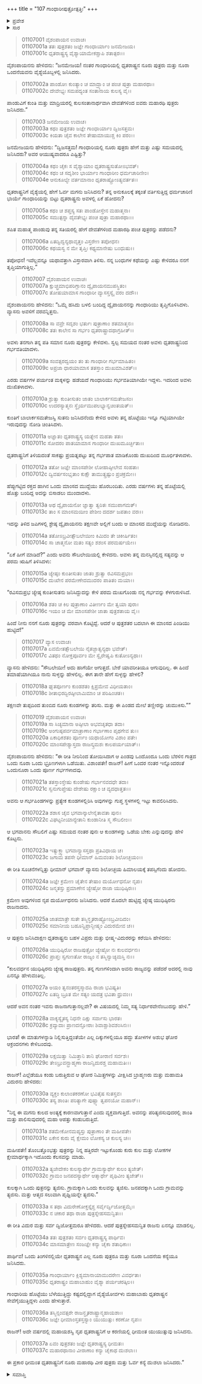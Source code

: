 +++
title = "107 ಗಾಂಧಾರೀಪುತ್ರೋತ್ಪತ್ತಿಃ"
+++

<details><summary>ಪ್ರವೇಶ</summary>


।।   ಓಂ ಓಂ ನಮೋ ನಾರಾಯಣಾಯ।।   ಶ್ರೀ ವೇದವ್ಯಾಸಾಯ ನಮಃ ।।

ಶ್ರೀ ಕೃಷ್ಣದ್ವೈಪಾಯನ ವೇದವ್ಯಾಸ ವಿರಚಿತ  

**ಶ್ರೀ ಮಹಾಭಾರತ**

**ಆದಿ ಪರ್ವ**

**ಸಂಭವ ಪರ್ವ**

**ಅಧ್ಯಾಯ 107**

</details>


<details><summary>ಸಾರ</summary>

ಕೌರವ-ಪಾಂಡವರ ಕುರಿತು ಜನಮೇಜಯನು ಪ್ರಶ್ನಿಸುವುದು (1-6). ವ್ಯಾಸನಿಂದ ಗಾಂಧಾರಿಗೆ ನೂರು ಪುತ್ರರ ವರದಾನ, ಧೃತರಾಷ್ಟ್ರನಿಂದ ಗರ್ಭವತಿಯಾದುದು (7-8). ಎರಡು ವರ್ಷ ಗರ್ಭವತಿಯಾಗಿದ್ದು, ಕುಂತಿಗೆ ಮಕ್ಕಳಾದವೆಂದು ಕೇಳಿ ತನ್ನ ಹೊಟ್ಟೆಯು ಇನ್ನೂ ಗಟ್ಟಿಯಾಗಿರುವುದನ್ನು ನೋಡಿ ಚಿಂತಿತಳಾಗಿ ಗಾಂಧಾರಿಯು ಗರ್ಭಪಾತ ಮಾಡಿಕೊಂಡು, ಹೊರಬಂದ ಮಾಂಸದ ಮುದ್ದೆಯನ್ನು ಬಿಸಾಡಲು ಹೊರಟಾಗ ವ್ಯಾಸನು ಬಂದು ತಡೆದುದು (9-16). ವ್ಯಾಸನ ಸಲಹೆಯಂತೆ ಪಿಂಡವನ್ನು ನೂರಾ‌ಒಂದು ಭಾಗಗಳನ್ನಾಗಿ ಮಾಡಿ ತುಪ್ಪದ ಕೊಡಗಳಲ್ಲಿ ಕಾದಿರಿಸಿದುದು (17-24). ದುರ್ಯೋಧನನ ಜನನ, ಧೃತರಾಷ್ಟ್ರನು ಯುಧಿಷ್ಠಿರನ ನಂತರ ಇವನೇ ರಾಜನಾಗುವನಲ್ಲವೇ ಎಂದು ಕೇಳುವುದು, ಘೋರ ಅಪಶಕುನಗಳು, ಕುಲದ ಅಂತ್ಯಕ್ಕೆ ಕಾರಣನಾಗುವ ಈ ಮಗುವನ್ನು ತ್ಯಜಿಸಲು ವಿದುರನ ಸಲಹೆ, ಧೃತರಾಷ್ಟ್ರನು ಪುತ್ರವಾತ್ಸಲ್ಯದಿಂದ ಮಗನನ್ನು ಇಟ್ಟುಕೊಂಡಿದುದು, ಗಾಂಧಾರಿಯ ಇತರ ಮಕ್ಕಳ ಜನನ (25-34). ಗಾಂಧಾರಿಯು ಗರ್ಭಿಣಿಯಾಗಿರುವಾಗ ವೈಶ್ಯ ಸೇವಕಿಯಲ್ಲಿ ಧೃತರಾಷ್ಟ್ರನ ಮಗ ಯುಯುತ್ಸುವಿನ ಜನನ (35-37).

</details>


> 01107001 ವೈಶಂಪಾಯನ ಉವಾಚ।  
01107001a ತತಃ ಪುತ್ರಶತಂ ಜಜ್ಞೇ ಗಾಂಧಾರ್ಯಾಂ ಜನಮೇಜಯ।  
01107001c ಧೃತರಾಷ್ಟ್ರಸ್ಯ ವೈಶ್ಯಾಯಾಮೇಕಶ್ಚಾಪಿ ಶತಾತ್ಪರಃ।।

ವೈಶಂಪಾಯನನು ಹೇಳಿದನು: “ಜನಮೇಜಯ! ನಂತರ ಗಾಂಧಾರಿಯಲ್ಲಿ ಧೃತರಾಷ್ಟ್ರನ ನೂರು ಪುತ್ರರು ಮತ್ತು ನೂರಾ ಒಂದನೆಯವನು ವೈಶ್ಯೆಯೊಬ್ಬಳಲ್ಲಿ ಜನಿಸಿದರು.

> 01107002a ಪಾಂಡೋಃ ಕುಂತ್ಯಾಂ ಚ ಮಾದ್ರ್ಯಾಂ ಚ ಪಂಚ ಪುತ್ರಾ ಮಹಾರಥಾಃ।  
01107002c ದೇವೇಭ್ಯಃ ಸಮಪದ್ಯಂತ ಸಂತಾನಾಯ ಕುಲಸ್ಯ ವೈ।।

ಪಾಂಡುವಿಗೆ ಕುಂತಿ ಮತ್ತು ಮಾದ್ರಿಯರಲ್ಲಿ ಕುಲಸಂತಾನಾರ್ಥವಾಗಿ ದೇವತೆಗಳಿಂದ ಐವರು ಮಹಾರಥಿ ಪುತ್ರರು ಜನಿಸಿದರು.”

> 01107003 ಜನಮೇಜಯ ಉವಾಚ।  
01107003a ಕಥಂ ಪುತ್ರಶತಂ ಜಜ್ಞೇ ಗಾಂಧಾರ್ಯಾಂ ದ್ವಿಜಸತ್ತಮ।  
01107003c ಕಿಯತಾ ಚೈವ ಕಾಲೇನ ತೇಷಾಮಾಯುಶ್ಚ ಕಿಂ ಪರಂ।।

ಜನಮೇಜಯನು ಹೇಳಿದನು: “ದ್ವಿಜಸತ್ತಮ! ಗಾಂಧಾರಿಯಲ್ಲಿ ನೂರು ಪುತ್ರರು ಹೇಗೆ ಮತ್ತು ಎಷ್ಟು ಸಮಯದಲ್ಲಿ ಜನಿಸಿದರು? ಅವರ ಆಯುಷ್ಯವಾದರೂ ಎಷ್ಟಿತ್ತು?

> 01107004a ಕಥಂ ಚೈಕಃ ಸ ವೈಶ್ಯಾಯಾಂ ಧೃತರಾಷ್ಟ್ರಸುತೋಽಭವತ್।  
01107004c ಕಥಂ ಚ ಸದೃಶೀಂ ಭಾರ್ಯಾಂ ಗಾಂಧಾರೀಂ ಧರ್ಮಚಾರಿಣೀಂ।   
01107004e ಆನುಕೂಲ್ಯೇ ವರ್ತಮಾನಾಂ ಧೃತರಾಷ್ಟ್ರೋಽತ್ಯವರ್ತತ।।

ಧೃತರಾಷ್ಟ್ರನಿಗೆ ವೈಶ್ಯೆಯಲ್ಲಿ ಹೇಗೆ ಓರ್ವ ಮಗನು ಜನಿಸಿದನು? ತನ್ನ ಅನುಕೂಲಕ್ಕೆ ತಕ್ಕಂತೆ ವರ್ತಿಸುತ್ತಿದ್ದ ಧರ್ಮಚಾರಿಣಿ ಭಾರ್ಯೆ ಗಾಂಧಾರಿಯನ್ನು ಬಿಟ್ಟು ಧೃತರಾಷ್ಟ್ರನು ಅವಳಲ್ಲಿ ಏಕೆ ಹೋದನು?

> 01107005a ಕಥಂ ಚ ಶಪ್ತಸ್ಯ ಸತಃ ಪಾಂಡೋಸ್ತೇನ ಮಹಾತ್ಮನಾ।  
01107005c ಸಮುತ್ಪನ್ನಾ ದೈವತೇಭ್ಯಃ ಪಂಚ ಪುತ್ರಾ ಮಹಾರಥಾಃ।।

ಶಪಿತ ಮಹಾತ್ಮ ಪಾಂಡುವು ತನ್ನ ಸತಿಯರಲ್ಲಿ ಹೇಗೆ ದೇವತೆಗಳಿಂದ ಮಹಾರಥಿ ಪಂಚ ಪುತ್ರರನ್ನು ಪಡೆದನು?

> 01107006a ಏತದ್ವಿದ್ವನ್ಯಥಾವೃತ್ತಂ ವಿಸ್ತರೇಣ ತಪೋಧನ।  
01107006c ಕಥಯಸ್ವ ನ ಮೇ ತೃಪ್ತಿಃ ಕಥ್ಯಮಾನೇಷು ಬಂಧುಷು।।

ತಪೋಧನ! ಇವೆಲ್ಲವನ್ನೂ ಯಥಾವತ್ತಾಗಿ ವಿಸ್ತಾರವಾಗಿ ತಿಳಿಸು. ನನ್ನ ಬಂಧುಗಳ ಕಥೆಯನ್ನು ಎಷ್ಟು ಕೇಳಿದರೂ ನನಗೆ ತೃಪ್ತಿಯಾಗುತ್ತಿಲ್ಲ.”

> 01107007 ವೈಶಂಪಾಯನ ಉವಾಚ।  
01107007a ಕ್ಷುಚ್ಛ್ರಮಾಭಿಪರಿಗ್ಲಾನಂ ದ್ವೈಪಾಯನಮುಪಸ್ಥಿತಂ।  
01107007c ತೋಷಯಾಮಾಸ ಗಾಂಧಾರೀ ವ್ಯಾಸಸ್ತಸ್ಯೈ ವರಂ ದದೌ।।

ವೈಶಂಪಾಯನನು ಹೇಳಿದನು: “ಒಮ್ಮೆ ಹಸಿದು ಬಳಲಿ ಬಂದಿದ್ದ ದ್ವೈಪಾಯನನನ್ನು ಗಾಂಧಾರಿಯು ತೃಪ್ತಿಗೊಳಿಸಿದಳು. ವ್ಯಾಸನು ಅವಳಿಗೆ ವರವನ್ನಿತ್ತನು.

> 01107008a ಸಾ ವವ್ರೇ ಸದೃಶಂ ಭರ್ತುಃ ಪುತ್ರಾಣಾಂ ಶತಮಾತ್ಮನಃ।   
01107008c ತತಃ ಕಾಲೇನ ಸಾ ಗರ್ಭಂ ಧೃತರಾಷ್ಟ್ರಾದಥಾಗ್ರಹೀತ್।।

ಅವಳು ತನಗಾಗಿ ತನ್ನ ಪತಿ ಸಮಾನ ನೂರು ಪುತ್ರರನ್ನು ಕೇಳಿದಳು. ಸ್ವಲ್ಪ ಸಮಯದ ನಂತರ ಅವಳು ಧೃತರಾಷ್ಟ್ರನಿಂದ ಗರ್ಭವತಿಯಾದಳು.

> 01107009a ಸಂವತ್ಸರದ್ವಯಂ ತಂ ತು ಗಾಂಧಾರೀ ಗರ್ಭಮಾಹಿತಂ।  
01107009c ಅಪ್ರಜಾ ಧಾರಯಾಮಾಸ ತತಸ್ತಾಂ ದುಃಖಮಾವಿಶತ್।।

ಎರಡು ವರ್ಷಗಳ ಪರ್ಯಂತ ಮಕ್ಕಳನ್ನು ಹಡೆಯದೆ ಗಾಂಧಾರಿಯು ಗರ್ಭವತಿಯಾಗಿಯೇ ಇದ್ದಳು. ಇದರಿಂದ ಅವಳು ದುಃಖಿತಳಾದಳು.

> 01107010a ಶ್ರುತ್ವಾ ಕುಂತೀಸುತಂ ಜಾತಂ ಬಾಲಾರ್ಕಸಮತೇಜಸಂ।  
01107010c ಉದರಸ್ಯಾತ್ಮನಃ ಸ್ಥೈರ್ಯಮುಪಲಭ್ಯಾನ್ವಚಿಂತಯತ್।।

ಕುಂತಿಗೆ ಬಾಲಾರ್ಕಸಮತೇಜಸ್ವಿ ಸುತನು ಜನಿಸಿದನೆಂದು ಕೇಳಿದ ಅವಳು ತನ್ನ ಹೊಟ್ಟೆಯು ಇನ್ನೂ ಗಟ್ಟಿಯಾಗಿಯೇ ಇರುವುದನ್ನು ನೋಡಿ ಚಿಂತಿಸಿದಳು.

> 01107011a ಅಜ್ಞಾತಂ ಧೃತರಾಷ್ಟ್ರಸ್ಯ ಯತ್ನೇನ ಮಹತಾ ತತಃ।  
01107011c ಸೋದರಂ ಪಾತಯಾಮಾಸ ಗಾಂಧಾರೀ ದುಃಖಮೂರ್ಚ್ಛಿತಾ।।

ಧೃತರಾಷ್ಟ್ರನಿಗೆ ತಿಳಿಯದಂತೆ ಸಾಕಷ್ಟು ಪ್ರಯತ್ನಪಟ್ಟು ತನ್ನ ಗರ್ಭಪಾತ ಮಾಡಿಕೊಂಡು ದುಃಖದಿಂದ ಮೂರ್ಛಿತಳಾದಳು.

> 01107012a ತತೋ ಜಜ್ಞೇ ಮಾಂಸಪೇಶೀ ಲೋಹಾಷ್ಠೀಲೇವ ಸಂಹತಾ।  
01107012c ದ್ವಿವರ್ಷಸಂಭೃತಾಂ ಕುಕ್ಷೌ ತಾಮುತ್ಸ್ರಷ್ಟುಂ ಪ್ರಚಕ್ರಮೇ।।

ಹೆಪ್ಪುಗಟ್ಟಿದ ರಕ್ತದ ಹಾಗಿನ ಒಂದು ಮಾಂಸದ ಮುದ್ದೆಯು ಹೊರಬಂದಿತು. ಎರಡು ವರ್ಷಗಳು ತನ್ನ ಹೊಟ್ಟೆಯಲ್ಲಿ ಹೊತ್ತು ಬಂದಿದ್ದ ಅದನ್ನು ಬಿಸಾಡಲು ಮುಂದಾದಳು.

> 01107013a ಅಥ ದ್ವೈಪಾಯನೋ ಜ್ಞಾತ್ವಾ ತ್ವರಿತಃ ಸಮುಪಾಗಮತ್।  
01107013c ತಾಂ ಸ ಮಾಂಸಮಯೀಂ ಪೇಶೀಂ ದದರ್ಶ ಜಪತಾಂ ವರಃ।।

ಇದನ್ನು ತಿಳಿದ ಜಪಿಗಳಲ್ಲಿ ಶ್ರೇಷ್ಠ ದ್ವೈಪಾಯನನು ತಕ್ಷಣವೇ ಅಲ್ಲಿಗೆ ಬಂದು ಆ ಮಾಂಸದ ಮುದ್ದೆಯನ್ನು ನೋಡಿದನು.

> 01107014a ತತೋಽಬ್ರವೀತ್ಸೌಬಲೇಯೀಂ ಕಿಮಿದಂ ತೇ ಚಿಕೀರ್ಷಿತಂ।  
01107014c ಸಾ ಚಾತ್ಮನೋ ಮತಂ ಸತ್ಯಂ ಶಶಂಸ ಪರಮರ್ಷಯೇ।।

“ಏಕೆ ಹೀಗೆ ಮಾಡಿದೆ?” ಎಂದು ಅವನು ಸೌಬಲೇಯಿಯಲ್ಲಿ ಕೇಳಿದನು. ಅವಳು ತನ್ನ ಮನಸ್ಸಿನಲ್ಲಿದ್ದ ಸತ್ಯವನ್ನು ಆ ಪರಮ ಋಷಿಗೆ ತಿಳಿಸಿದಳು:

> 01107015a ಜ್ಯೇಷ್ಠಂ ಕುಂತೀಸುತಂ ಜಾತಂ ಶ್ರುತ್ವಾ ರವಿಸಮಪ್ರಭಂ।  
01107015c ದುಃಖೇನ ಪರಮೇಣೇದಮುದರಂ ಪಾತಿತಂ ಮಯಾ।।

“ರವಿಸಮಪ್ರಭ ಜ್ಯೇಷ್ಠ ಕುಂತೀಸುತನು ಜನಿಸಿದ್ದುದನ್ನು ಕೇಳಿ ಪರಮ ದುಃಖಗೊಂಡು ನನ್ನ ಗರ್ಭವನ್ನು ಕೆಳಗುರುಳಿಸಿದೆ.

> 01107016a ಶತಂ ಚ ಕಿಲ ಪುತ್ರಾಣಾಂ ವಿತೀರ್ಣಂ ಮೇ ತ್ವಯಾ ಪುರಾ।  
01107016c ಇಯಂ ಚ ಮೇ ಮಾಂಸಪೇಶೀ ಜಾತಾ ಪುತ್ರಶತಾಯ ವೈ।।

ಹಿಂದೆ ನೀನು ನನಗೆ ನೂರು ಪುತ್ರರನ್ನು ವರವಾಗಿ ಕೊಟ್ಟಿದ್ದೆ. ಆದರೆ ಆ ಪುತ್ರಶತರ ಬದಲಾಗಿ ಈ ಮಾಂಸದ ಪಿಂಡಿಯು ಹುಟ್ಟಿದೆ!”

> 01107017 ವ್ಯಾಸ ಉವಾಚ।  
01107017a ಏವಮೇತತ್ಸೌಬಲೇಯಿ ನೈತಜ್ಜಾತ್ವನ್ಯಥಾ ಭವೇತ್।  
01107017c ವಿತಥಂ ನೋಕ್ತಪೂರ್ವಂ ಮೇ ಸ್ವೈರೇಷ್ವಪಿ ಕುತೋಽನ್ಯಥಾ।।

ವ್ಯಾಸನು ಹೇಳಿದನು: “ಸೌಬಲೇಯೀ! ಅದು ಹಾಗೆಯೇ ಆಗುತ್ತದೆ. ಬೇರೆ ಯಾವರೀತಿಯೂ ಆಗುವುದಿಲ್ಲ. ಈ ಹಿಂದೆ ತಮಾಷೆಯಾಗಿಯೂ ನಾನು ಸುಳ್ಳನ್ನು ಹೇಳಲಿಲ್ಲ. ಈಗ ತಾನೇ ಹೇಗೆ ಸುಳ್ಳನ್ನು ಹೇಳಲಿ?

> 01107018a ಘೃತಪೂರ್ಣಂ ಕುಂಡಶತಂ ಕ್ಷಿಪ್ರಮೇವ ವಿಧೀಯತಾಂ।  
01107018c ಶೀತಾಭಿರದ್ಭಿರಷ್ಠೀಲಾಮಿಮಾಂ ಚ ಪರಿಷಿಂಚತ।।

ತಕ್ಷಣವೇ ತುಪ್ಪದಿಂದ ತುಂಬಿದ ನೂರು ಕುಂಡಗಳನ್ನು ತರಿಸು. ಮತ್ತು ಈ ಪಿಂಡದ ಮೇಲೆ ತಣ್ಣೀರನ್ನು ಚುಮುಕಿಸು.””

> 01107019 ವೈಶಂಪಾಯನ ಉವಾಚ।  
01107019a ಸಾ ಸಿಚ್ಯಮಾನಾ ಅಷ್ಠೀಲಾ ಅಭವಚ್ಶತಧಾ ತದಾ।  
01107019c ಅಂಗುಷ್ಠಪರ್ವಮಾತ್ರಾಣಾಂ ಗರ್ಭಾಣಾಂ ಪೃಥಗೇವ ತು।।  
01107020a ಏಕಾಧಿಕಶತಂ ಪೂರ್ಣಂ ಯಥಾಯೋಗಂ ವಿಶಾಂ ಪತೇ।  
01107020c ಮಾಂಸಪೇಶ್ಯಾಸ್ತದಾ ರಾಜನ್ಕ್ರಮಶಃ ಕಾಲಪರ್ಯಯಾತ್।।

ವೈಶಂಪಾಯನನು ಹೇಳಿದನು: “ಈ ರೀತಿ ನೀರಿನಿಂದ ತೋಯಿಸಿದಾಗ ಆ ಪಿಂಡವು ಒಂದೊಂದೂ ಒಂದು ಬೆರಳಿನ ಗಾತ್ರದ ಒಂದು ನೂರಾ ಒಂದು ಭ್ರೂಣಗಳಾಗಿ ಒಡೆಯಿತು. ವಿಶಾಂಪತೇ! ರಾಜನ್! ಹೀಗೆ ಒಂದರ ನಂತರ ಇನ್ನೊಂದರಂತೆ ಒಂದುನೂರಾ ಒಂದು ಪೂರ್ಣ ಗರ್ಭಗಳಾದವು.

> 01107021a ತತಸ್ತಾಂಸ್ತೇಷು ಕುಂಡೇಷು ಗರ್ಭಾನವದಧೇ ತದಾ।  
01107021c ಸ್ವನುಗುಪ್ತೇಷು ದೇಶೇಷು ರಕ್ಷಾಂ ಚ ವ್ಯದಧಾತ್ತತಃ।।

ಅವನು ಆ ಗರ್ಭಪಿಂಡಗಳನ್ನು ಪ್ರತ್ಯೇಕ ಕುಂಡಗಳಲ್ಲಿರಿಸಿ ಅವುಗಳನ್ನು ಗುಪ್ತ ಸ್ಥಳಗಳಲ್ಲಿ ಇಟ್ಟು ಕಾವಲಿರಿಸಿದನು.

> 01107022a ಶಶಾಸ ಚೈವ ಭಗವಾನ್ಕಾಲೇನೈತಾವತಾ ಪುನಃ।  
01107022c ವಿಘಟ್ಟನೀಯಾನ್ಯೇತಾನಿ ಕುಂಡಾನೀತಿ ಸ್ಮ ಸೌಬಲೀಂ।।

ಆ ಭಗವಾನನು ಸೌಬಲಿಗೆ ಎಷ್ಟು ಸಮಯದ ನಂತರ ಪುನಃ ಆ ಕುಂಡಗಳನ್ನು ಒಡೆಯ ಬೇಕು ಎನ್ನುವುದನ್ನು ಹೇಳಿ ಕೊಟ್ಟನು.

> 01107023a ಇತ್ಯುಕ್ತ್ವಾ ಭಗವಾನ್ವ್ಯಾಸಸ್ತಥಾ ಪ್ರತಿವಿಧಾಯ ಚ।  
01107023c ಜಗಾಮ ತಪಸೇ ಧೀಮಾನ್ ಹಿಮವಂತಂ ಶಿಲೋಚ್ಛಯಂ।।

ಈ ರೀತಿ ಸೂಚನೆಗಳನ್ನಿತ್ತು ಧೀಮಾನ್ ಭಗವಾನ್ ವ್ಯಾಸನು ಶಿಲೋಚ್ಛಯ ಹಿಮಾಲಯಕ್ಕೆ ತಪಸ್ಸಿಗೆಂದು ಹೋದನು.

> 01107024a ಜಜ್ಞೇ ಕ್ರಮೇಣ ಚೈತೇನ ತೇಷಾಂ ದುರ್ಯೋಧನೋ ನೃಪಃ।  
01107024c ಜನ್ಮತಸ್ತು ಪ್ರಮಾಣೇನ ಜ್ಯೇಷ್ಠೋ ರಾಜಾ ಯುಧಿಷ್ಠಿರಃ।।

ಕ್ರಮೇಣ ಅವುಗಳಿಂದ ನೃಪ ದುರ್ಯೋಧನನು ಜನಿಸಿದನು. ಆದರೆ ಮೊದಲೇ ಹುಟ್ಟಿದ್ದ ಜ್ಯೇಷ್ಠ ಯುಧಿಷ್ಠಿರನು ರಾಜನಾದನು.

> 01107025a ಜಾತಮಾತ್ರೇ ಸುತೇ ತಸ್ಮಿನ್ಧೃತರಾಷ್ಟ್ರೋಽಬ್ರವೀದಿದಂ।  
01107025c ಸಮಾನೀಯ ಬಹೂನ್ವಿಪ್ರಾನ್ಭೀಷ್ಮಂ ವಿದುರಮೇವ ಚ।।

ಆ ಪುತ್ರನು ಜನಿಸಿದಾಕ್ಷಣ ಧೃತರಾಷ್ಟ್ರನು ಬಹಳ ವಿಪ್ರರು ಮತ್ತು ಭೀಷ್ಮ-ವಿದುರರನ್ನು ಕರೆಯಿಸಿ ಹೇಳಿದನು:

> 01107026a ಯುಧಿಷ್ಠಿರೋ ರಾಜಪುತ್ರೋ ಜ್ಯೇಷ್ಠೋ ನಃ ಕುಲವರ್ಧನಃ।  
01107026c ಪ್ರಾಪ್ತಃ ಸ್ವಗುಣತೋ ರಾಜ್ಯಂ ನ ತಸ್ಮಿನ್ವಾಚ್ಯಮಸ್ತಿ ನಃ।।

“ಕುಲವರ್ಧನ ಯುಧಿಷ್ಠಿರನು ಜ್ಯೇಷ್ಠ ರಾಜಪುತ್ರನು. ತನ್ನ ಗುಣಗಳಿಂದಾಗಿ ಅವನು ರಾಜ್ಯವನ್ನು ಪಡೆದರೆ ಅದರಲ್ಲಿ ನಾವು ಏನನ್ನೂ ಹೇಳುವಂತಿಲ್ಲ.

> 01107027a ಅಯಂ ತ್ವನಂತರಸ್ತಸ್ಮಾದಪಿ ರಾಜಾ ಭವಿಷ್ಯತಿ।  
01107027c ಏತದ್ಧಿ ಬ್ರೂತ ಮೇ ಸತ್ಯಂ ಯದತ್ರ ಭವಿತಾ ಧ್ರುವಂ।।

ಆದರೆ ಅವನ ನಂತರ ಇವನು ರಾಜನಾಗುತ್ತಾನಲ್ಲವೇ? ಈ ವಿಷಯದಲ್ಲಿ ನಿಮ್ಮ ಸತ್ಯ ನಿರ್ಧಾರವೇನೆಂಬುದನ್ನು ಹೇಳಿ.”

> 01107028a ವಾಕ್ಯಸ್ಯೈತಸ್ಯ ನಿಧನೇ ದಿಕ್ಷು ಸರ್ವಾಸು ಭಾರತ।  
01107028c ಕ್ರವ್ಯಾದಾಃ ಪ್ರಾಣದನ್ಘೋರಾಃ ಶಿವಾಶ್ಚಾಶಿವಶಂಸಿನಃ।।

ಭಾರತ! ಈ ಮಾತುಗಳನ್ನಾಡಿ ನಿಲ್ಲಿಸುತ್ತಿದ್ದಂತೆಯೇ ಎಲ್ಲ ದಿಕ್ಕುಗಳಲ್ಲಿಯೂ ಹದ್ದು ತೋಳಗಳ ಅಶುಭ ಘೋರ ಆಕ್ರಂದನಗಳು ಕೇಳಿಬಂದವು.

> 01107029a ಲಕ್ಷಯಿತ್ವಾ ನಿಮಿತ್ತಾನಿ ತಾನಿ ಘೋರಾಣಿ ಸರ್ವಶಃ।  
01107029c ತೇಽಬ್ರುವನ್ಬ್ರಾಹ್ಮಣಾ ರಾಜನ್ವಿದುರಶ್ಚ ಮಹಾಮತಿಃ।।

ರಾಜನ್! ಎಲ್ಲೆಡೆಯೂ ಕಂಡು ಬರುತ್ತಿರುವ ಆ ಘೋರ ನಿಮಿತ್ತಗಳನ್ನು ವೀಕ್ಷಿಸಿದ ಬ್ರಾಹ್ಮಣರು ಮತ್ತು ಮಹಾಮತಿ ವಿದುರನು ಹೇಳಿದರು:

> 01107030a ವ್ಯಕ್ತಂ ಕುಲಾಂತಕರಣೋ ಭವಿತೈಷ ಸುತಸ್ತವ।  
01107030c ತಸ್ಯ ಶಾಂತಿಃ ಪರಿತ್ಯಾಗೇ ಪುಷ್ಟ್ಯಾ ತ್ವಪನಯೋ ಮಹಾನ್।।

“ನಿನ್ನ ಈ ಮಗನು ಕುಲದ ಅಂತ್ಯಕ್ಕೆ ಕಾರಣವಾಗುತ್ತಾನೆ ಎಂದು ವ್ಯಕ್ತವಾಗುತ್ತಿದೆ. ಅವನನ್ನು ಪರಿತ್ಯಜಿಸುವುದರಲ್ಲಿ ಶಾಂತಿ ಮತ್ತು ಪಾಲಿಸುವುದರಲ್ಲಿ ಮಹಾ ಆಪತ್ತು ಕಂಡುಬರುತ್ತಿದೆ.

> 01107031a ಶತಮೇಕೋನಮಪ್ಯಸ್ತು ಪುತ್ರಾಣಾಂ ತೇ ಮಹೀಪತೇ।  
01107031c ಏಕೇನ ಕುರು ವೈ ಕ್ಷೇಮಂ ಲೋಕಸ್ಯ ಚ ಕುಲಸ್ಯ ಚ।।

ಮಹೀಪತೇ! ತೊಂಬತ್ತೊಂಭತ್ತು ಪುತ್ರರನ್ನು ನಿನ್ನ ಹತ್ತಿರವೇ ಇಟ್ಟುಕೊಂಡು ಕುರು ಕುಲ ಮತ್ತು ಲೋಕಗಳ ಕ್ಷೇಮಾರ್ಥಕ್ಕಾಗಿ ಇದೊಂದು ಕೆಲಸವನ್ನು ಮಾಡು.

> 01107032a ತ್ಯಜೇದೇಕಂ ಕುಲಸ್ಯಾರ್ಥೇ ಗ್ರಾಮಸ್ಯಾರ್ಥೇ ಕುಲಂ ತ್ಯಜೇತ್।  
01107032c ಗ್ರಾಮಂ ಜನಪದಸ್ಯಾರ್ಥೇ ಆತ್ಮಾರ್ಥೇ ಪೃಥಿವೀಂ ತ್ಯಜೇತ್।।

ಕುಲಕ್ಕಾಗಿ ಒಂದು ಪುತ್ರನನ್ನು ತ್ಯಜಿಸು. ಗ್ರಾಮಕ್ಕಾಗಿ ಒಂದು ಕುಲವನ್ನು ತ್ಯಜಿಸು. ಜನಪದಕ್ಕಾಗಿ ಒಂದು ಗ್ರಾಮವನ್ನು ತ್ಯಜಿಸು. ಮತ್ತು ಆತ್ಮದ ಸಲುವಾಗಿ ಪೃಥ್ವಿಯನ್ನೇ ತ್ಯಜಿಸು.”

> 01107033a ಸ ತಥಾ ವಿದುರೇಣೋಕ್ತಸ್ತೈಶ್ಚ ಸರ್ವೈರ್ದ್ವಿಜೋತ್ತಮೈಃ।  
01107033c ನ ಚಕಾರ ತಥಾ ರಾಜಾ ಪುತ್ರಸ್ನೇಹಸಮನ್ವಿತಃ।।

ಈ ರೀತಿ ವಿದುರ ಮತ್ತು ಸರ್ವ ದ್ವಿಜೋತ್ತಮರೂ ಹೇಳಿದರು. ಆದರೆ ಪುತ್ರಸ್ನೇಹಸಮನ್ವಿತ ರಾಜನು ಏನನ್ನೂ ಮಾಡಲಿಲ್ಲ.

> 01107034a ತತಃ ಪುತ್ರಶತಂ ಸರ್ವಂ ಧೃತರಾಷ್ಟ್ರಸ್ಯ ಪಾರ್ಥಿವ।   
01107034c ಮಾಸಮಾತ್ರೇಣ ಸಂಜಜ್ಞೇ ಕನ್ಯಾ ಚೈಕಾ ಶತಾಧಿಕಾ।।

ಪಾರ್ಥಿವ! ಒಂದು ತಿಂಗಳಿನಲ್ಲಿಯೇ ಧೃತರಾಷ್ಟ್ರನ ಎಲ್ಲ ನೂರು ಪುತ್ರರೂ ಮತ್ತು ನೂರಾ ಒಂದನೆಯ ಕನ್ಯೆಯೂ ಜನಿಸಿದರು.

> 01107035a ಗಾಂಧಾರ್ಯಾಂ ಕ್ಲಿಶ್ಯಮಾನಾಯಾಮುದರೇಣ ವಿವರ್ಧತಾ।  
01107035c ಧೃತರಾಷ್ಟ್ರಂ ಮಹಾಬಾಹುಂ ವೈಶ್ಯಾ ಪರ್ಯಚರತ್ಕಿಲ।।

ಗಾಂಧಾರಿಯ ಹೊಟ್ಟೆಯು ಬೆಳೆಯುತ್ತಿದ್ದು ಕಷ್ಟದಲ್ಲಿದ್ದಾಗ ವೈಶ್ಯೆಯೋರ್ವಳು ಮಹಾಬಾಹು ಧೃತರಾಷ್ಟ್ರನ ಸೇವೆಗೈಯುತ್ತಿದ್ದಳು ಎಂದು ಹೇಳುತ್ತಾರೆ.

> 01107036a ತಸ್ಮಿನ್ಸಂವತ್ಸರೇ ರಾಜನ್ಧೃತರಾಷ್ಟ್ರಾನ್ಮಹಾಯಶಾಃ।  
01107036c ಜಜ್ಞೇ ಧೀಮಾಂಸ್ತತಸ್ತಸ್ಯಾಂ ಯುಯುತ್ಸುಃ ಕರಣೋ ನೃಪ।।

ರಾಜನ್! ಅದೇ ವರ್ಷದಲ್ಲಿ ಮಹಾಯಶಸ್ವಿ ನೃಪ ಧೃತರಾಷ್ಟ್ರನಿಗೆ ಆ ಕರಣಿಯಲ್ಲಿ ಧೀಮಂತ ಯುಯುತ್ಸುವು ಜನಿಸಿದನು.

> 01107037a ಏವಂ ಪುತ್ರಶತಂ ಜಜ್ಞೇ ಧೃತರಾಷ್ಟ್ರಸ್ಯ ಧೀಮತಃ।   
01107037c ಮಹಾರಥಾನಾಂ ವೀರಾಣಾಂ ಕನ್ಯಾ ಚೈಕಾಥ ದುಃಶಲಾ।।

ಈ ಪ್ರಕಾರ ಧೀಮಂತ ಧೃತರಾಷ್ಟ್ರನಿಗೆ ನೂರು ಮಹಾರಥಿ ವೀರ ಪುತ್ರರು ಮತ್ತು ಓರ್ವ ಕನ್ಯೆ ದುಃಶಲಾ ಜನಿಸಿದರು.”

<details><summary>ಸಮಾಪ್ತಿ</summary>

ಇತಿ ಶ್ರೀ ಮಹಾಭಾರತೇ ಆದಿಪರ್ವಣಿ ಸಂಭವಪರ್ವಣಿ ಗಾಂಧಾರೀಪುತ್ರೌತ್ಪತ್ತೌ ಸಪ್ತಾಧಿಕಶತತಮೋಽಧ್ಯಾಯಃ।।  
ಇದು ಶ್ರೀ ಮಹಾಭಾರತದಲ್ಲಿ ಆದಿಪರ್ವದಲ್ಲಿ ಸಂಭವ ಪರ್ವದಲ್ಲಿ ಗಾಂಧಾರೀಪುತ್ರೋತ್ಪತ್ತಿ ಎನ್ನುವ ನೂರಾಏಳನೆಯ ಅಧ್ಯಾಯವು.


</details>

